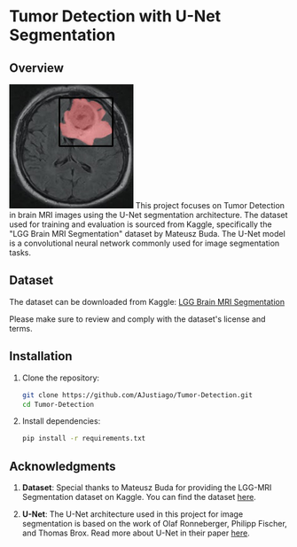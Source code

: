 # Tumor Detection with U-Net Segmentation

## Overview
![segmentation](segmentation.jpg)
This project focuses on Tumor Detection in brain MRI images using the U-Net segmentation architecture. The dataset used for training and evaluation is sourced from Kaggle, specifically the "LGG Brain MRI Segmentation" dataset by Mateusz Buda. The U-Net model is a convolutional neural network commonly used for image segmentation tasks.

## Dataset

The dataset can be downloaded from Kaggle: [LGG Brain MRI Segmentation](https://www.kaggle.com/mateuszbuda/lgg-mri-segmentation)

Please make sure to review and comply with the dataset's license and terms.


## Installation

1. Clone the repository:

    ```bash
    git clone https://github.com/AJustiago/Tumor-Detection.git
    cd Tumor-Detection
    ```

2. Install dependencies:

    ```bash
    pip install -r requirements.txt
    ```
## Acknowledgments

1. **Dataset**: Special thanks to Mateusz Buda for providing the LGG-MRI Segmentation dataset on Kaggle. You can find the dataset [here](https://www.kaggle.com/datasets/mateuszbuda/lgg-mri-segmentation).

2. **U-Net**: The U-Net architecture used in this project for image segmentation is based on the work of Olaf Ronneberger, Philipp Fischer, and Thomas Brox. Read more about U-Net in their paper [here](https://arxiv.org/abs/1505.04597).
